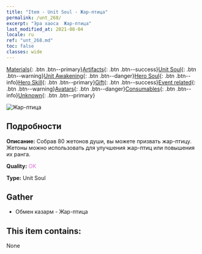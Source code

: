```yaml
---
title: "Item - Unit Soul - Жар-птица"
permalink: /unt_268/
excerpt: "Эра хаоса  Жар-птица"
last_modified_at: 2021-08-04
locale: ru
ref: "unt_268.md"
toc: false
classes: wide
---
```

 [Materials](/ItemsRU/){: .btn .btn--primary}[Artifacts](/ItemsRU/Artifacts/){: .btn .btn--success}[Unit Soul](/ItemsRU/UnitSoul/){: .btn .btn--warning}[Unit Awakening](/ItemsRU/UnitAwakening/){: .btn .btn--danger}[Hero Soul](/ItemsRU/HeroSoul/){: .btn .btn--info}[Hero Skill](/ItemsRU/HeroSkill/){: .btn .btn--primary}[Gift](/ItemsRU/Gift/){: .btn .btn--success}[Event related](/ItemsRU/Events/){: .btn .btn--warning}[Avatars](/ItemsRU/Avatars/){: .btn .btn--danger}[Consumables](/ItemsRU/Consumables/){: .btn .btn--info}[Unknown](/ItemsRU/Unknown/){: .btn .btn--primary}

 ![Жар-птица](/images/u/ti_fenghuang.jpg)

## Подробности
 **Описание:** Собрав 80 жетонов души, вы можете призвать жар-птицу. Жетоны можно использовать для улучшения жар-птиц или повышения их ранга.

 **Quality:** <span style="color: #DA70D6">OK</span>

 **Type:** Unit Soul

## Gather

*    Обмен казарм - Жар-птица 

## This item contains:

  None

